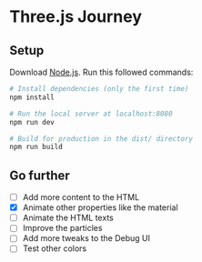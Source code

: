 # Three.js Journey

## Setup

Download [Node.js](https://nodejs.org/en/download/).
Run this followed commands:

```bash
# Install dependencies (only the first time)
npm install

# Run the local server at localhost:8080
npm run dev

# Build for production in the dist/ directory
npm run build
```

## Go further

- [ ] Add more content to the HTML
- [x] Animate other properties like the material
- [ ] Animate the HTML texts
- [ ] Improve the particles
- [ ] Add more tweaks to the Debug UI
- [ ] Test other colors

